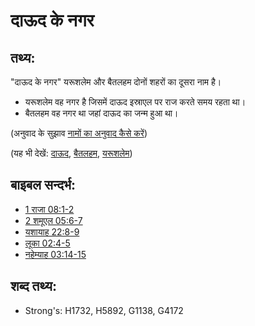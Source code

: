# दाऊद के नगर #

## तथ्य: ##

"दाऊद के नगर" यरूशलेम और बैतलहम दोनों शहरों का दूसरा नाम है।

* यरूशलेम वह नगर है जिसमें दाऊद इस्राएल पर राज करते समय रहता था।
* बैतलहम वह नगर था जहां दाऊद का जन्म हुआ था।

(अनुवाद के सुझाव [नामों का अनुवाद कैसे करें](rc://en/ta/man/translate/translate-names))

(यह भी देखें: [दाऊद](../names/david.md), [बैतलहम](../names/bethlehem.md), [यरूशलेम](../names/jerusalem.md))

## बाइबल सन्दर्भ: ##

* [1 राजा 08:1-2](rc://en/tn/help/1ki/08/01)
* [2 शमूएल 05:6-7](rc://en/tn/help/2sa/05/06)
* [यशायाह 22:8-9](rc://en/tn/help/isa/22/08)
* [लूका 02:4-5](rc://en/tn/help/luk/02/04)
* [नहेम्याह 03:14-15](rc://en/tn/help/neh/03/14)

## शब्द तथ्य: ##

* Strong's: H1732, H5892, G1138, G4172
